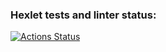 ### Hexlet tests and linter status:
[![Actions Status](https://github.com/belomord/algorithms-project-69/actions/workflows/hexlet-check.yml/badge.svg)](https://github.com/belomord/algorithms-project-69/actions)